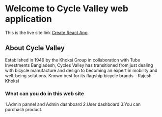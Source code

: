 # Welcome to Cycle Valley web application

This is the live site link [Create React App](https://cycles-valley-web.web.app/).

## About Cycle Valley

Established in 1949 by the Khoksi Group in collaboration with Tube Investments Bangladesh, Cycles Valley has transitioned from just dealing with bicycle manufacture and design to becoming an expert in mobility and well-being solutions. Known best for its flagship bicycle brands – Rajesh Khoksi

### What can you do in this web site

1.Admin pannel and Admin dashboard
2.User dashboard
3.You can purchash product.
